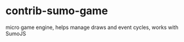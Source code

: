 contrib-sumo-game
=================

micro game engine, helps manage draws and event cycles, works with SumoJS
